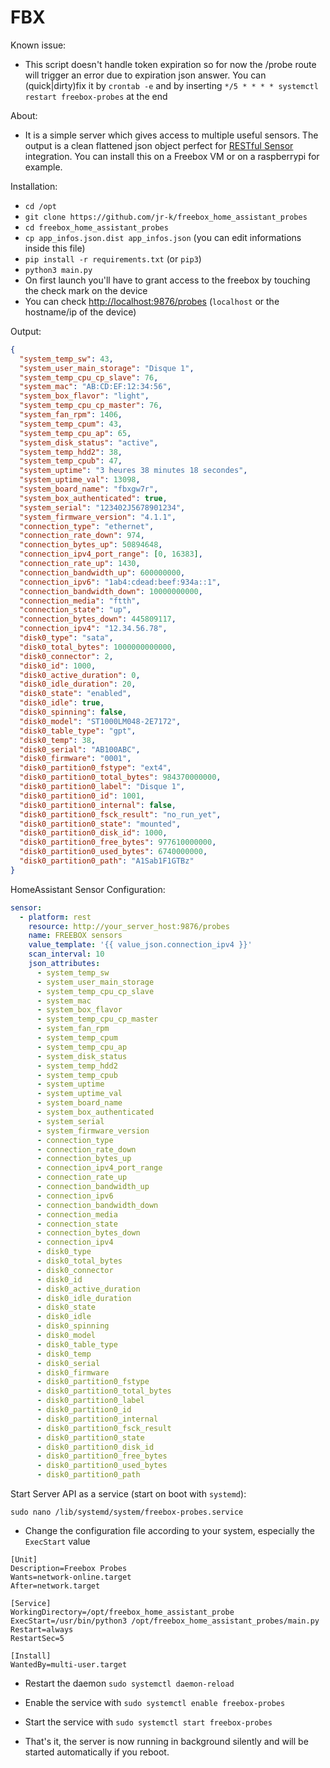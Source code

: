 FBX
===

Known issue:

- This script doesn't handle token expiration so for now the /probe route will trigger an error due to expiration json answer. You can (quick|dirty)fix it by `crontab -e` and by inserting `*/5 * * * * systemctl restart freebox-probes` at the end

About:

- It is a simple server which gives access to multiple useful sensors. The output is a clean flattened json object perfect for [RESTful Sensor](https://www.home-assistant.io/integrations/rest/) integration. You can install this on a Freebox VM or on a raspberrypi for example.

Installation:

- `cd /opt`
- `git clone https://github.com/jr-k/freebox_home_assistant_probes`
- `cd freebox_home_assistant_probes`
- `cp app_infos.json.dist app_infos.json` (you can edit informations inside this file)
- `pip install -r requirements.txt` (or `pip3`)
- `python3 main.py`
- On first launch you'll have to grant access to the freebox by touching the check mark on the device
- You can check [http://localhost:9876/probes](http://localhost:9876/probes) (`localhost` or the hostname/ip of the device)

Output:

```json
{
  "system_temp_sw": 43,
  "system_user_main_storage": "Disque 1",
  "system_temp_cpu_cp_slave": 76,
  "system_mac": "AB:CD:EF:12:34:56",
  "system_box_flavor": "light",
  "system_temp_cpu_cp_master": 76,
  "system_fan_rpm": 1406,
  "system_temp_cpum": 43,
  "system_temp_cpu_ap": 65,
  "system_disk_status": "active",
  "system_temp_hdd2": 38,
  "system_temp_cpub": 47,
  "system_uptime": "3 heures 38 minutes 18 secondes",
  "system_uptime_val": 13098,
  "system_board_name": "fbxgw7r",
  "system_box_authenticated": true,
  "system_serial": "123402J5678901234",
  "system_firmware_version": "4.1.1",
  "connection_type": "ethernet",
  "connection_rate_down": 974,
  "connection_bytes_up": 50894648,
  "connection_ipv4_port_range": [0, 16383],
  "connection_rate_up": 1430,
  "connection_bandwidth_up": 600000000,
  "connection_ipv6": "1ab4:cdead:beef:934a::1",
  "connection_bandwidth_down": 10000000000,
  "connection_media": "ftth",
  "connection_state": "up",
  "connection_bytes_down": 445809117,
  "connection_ipv4": "12.34.56.78",
  "disk0_type": "sata",
  "disk0_total_bytes": 1000000000000,
  "disk0_connector": 2,
  "disk0_id": 1000,
  "disk0_active_duration": 0,
  "disk0_idle_duration": 20,
  "disk0_state": "enabled",
  "disk0_idle": true,
  "disk0_spinning": false,
  "disk0_model": "ST1000LM048-2E7172",
  "disk0_table_type": "gpt",
  "disk0_temp": 38,
  "disk0_serial": "AB100ABC",
  "disk0_firmware": "0001",
  "disk0_partition0_fstype": "ext4",
  "disk0_partition0_total_bytes": 984370000000,
  "disk0_partition0_label": "Disque 1",
  "disk0_partition0_id": 1001,
  "disk0_partition0_internal": false,
  "disk0_partition0_fsck_result": "no_run_yet",
  "disk0_partition0_state": "mounted",
  "disk0_partition0_disk_id": 1000,
  "disk0_partition0_free_bytes": 977610000000,
  "disk0_partition0_used_bytes": 6740000000,
  "disk0_partition0_path": "A1Sab1F1GTBz"
}
```

HomeAssistant Sensor Configuration:

```yaml
sensor:
  - platform: rest
    resource: http://your_server_host:9876/probes
    name: FREEBOX sensors
    value_template: '{{ value_json.connection_ipv4 }}'
    scan_interval: 10
    json_attributes:
      - system_temp_sw
      - system_user_main_storage
      - system_temp_cpu_cp_slave
      - system_mac
      - system_box_flavor
      - system_temp_cpu_cp_master
      - system_fan_rpm
      - system_temp_cpum
      - system_temp_cpu_ap
      - system_disk_status
      - system_temp_hdd2
      - system_temp_cpub
      - system_uptime
      - system_uptime_val
      - system_board_name
      - system_box_authenticated
      - system_serial
      - system_firmware_version
      - connection_type
      - connection_rate_down
      - connection_bytes_up
      - connection_ipv4_port_range
      - connection_rate_up
      - connection_bandwidth_up
      - connection_ipv6
      - connection_bandwidth_down
      - connection_media
      - connection_state
      - connection_bytes_down
      - connection_ipv4
      - disk0_type
      - disk0_total_bytes
      - disk0_connector
      - disk0_id
      - disk0_active_duration
      - disk0_idle_duration
      - disk0_state
      - disk0_idle
      - disk0_spinning
      - disk0_model
      - disk0_table_type
      - disk0_temp
      - disk0_serial
      - disk0_firmware
      - disk0_partition0_fstype
      - disk0_partition0_total_bytes
      - disk0_partition0_label
      - disk0_partition0_id
      - disk0_partition0_internal
      - disk0_partition0_fsck_result
      - disk0_partition0_state
      - disk0_partition0_disk_id
      - disk0_partition0_free_bytes
      - disk0_partition0_used_bytes
      - disk0_partition0_path
```

Start Server API as a service (start on boot with `systemd`):

```
sudo nano /lib/systemd/system/freebox-probes.service
```

- Change the configuration file according to your system, especially the `ExecStart` value
```
[Unit]
Description=Freebox Probes
Wants=network-online.target
After=network.target

[Service]
WorkingDirectory=/opt/freebox_home_assistant_probe
ExecStart=/usr/bin/python3 /opt/freebox_home_assistant_probes/main.py
Restart=always
RestartSec=5

[Install]
WantedBy=multi-user.target
```
- Restart the daemon
`sudo systemctl daemon-reload`

- Enable the service with
`sudo systemctl enable freebox-probes`

- Start the service with
`sudo systemctl start freebox-probes`

- That's it, the server is now running in background silently and will be started automatically if you reboot.

